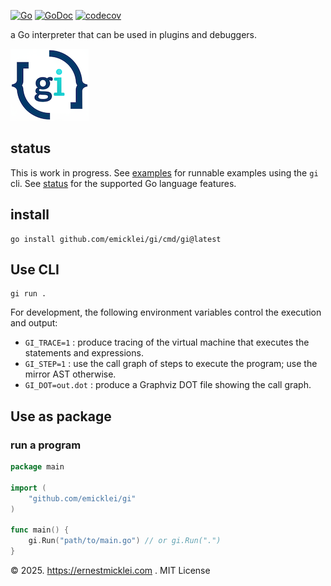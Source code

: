 [![Go](https://github.com/emicklei/gi/actions/workflows/go.yml/badge.svg)](https://github.com/emicklei/gi/actions/workflows/go.yml)
[![GoDoc](https://pkg.go.dev/badge/github.com/emicklei/gi)](https://pkg.go.dev/github.com/emicklei/gi)
[![codecov](https://codecov.io/gh/emicklei/gi/branch/main/graph/badge.svg)](https://codecov.io/gh/emicklei/gi)

a Go interpreter that can be used in plugins and debuggers.

![gi logo](docs/gi-logo.png)

## status

This is work in progress.
See [examples](./examples) for runnable examples using the `gi` cli.
See [status](STATUS.md) for the supported Go language features.

## install

    go install github.com/emicklei/gi/cmd/gi@latest

## Use CLI

    gi run .

For development, the following environment variables control the execution and output:

- `GI_TRACE=1` : produce tracing of the virtual machine that executes the statements and expressions.
- `GI_STEP=1` : use the call graph of steps to execute the program; use the mirror AST otherwise.
- `GI_DOT=out.dot` : produce a Graphviz DOT file showing the call graph.

## Use as package

### run a program

```go
package main

import (
    "github.com/emicklei/gi"
)

func main() {
    gi.Run("path/to/main.go") // or gi.Run(".")       
}
```

&copy; 2025. https://ernestmicklei.com . MIT License